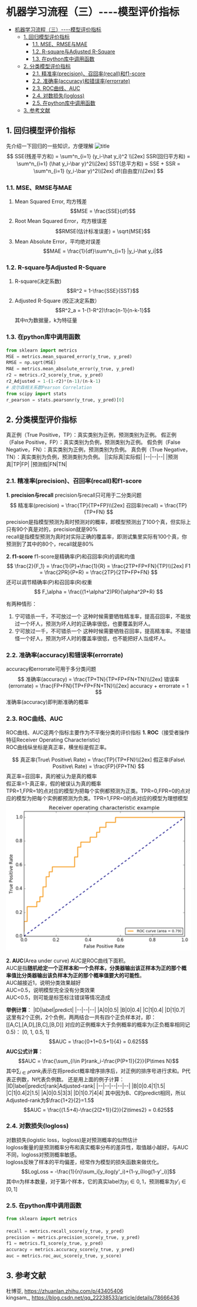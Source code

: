  # 机器学习流程（三）----模型评价指标
- [机器学习流程（三）----模型评价指标](#机器学习流程三----模型评价指标)
  - [1. 回归模型评价指标](#1-回归模型评价指标)
    - [1.1. MSE、RMSE与MAE](#11-msermse与mae)
    - [1.2. R-square与Adjusted R-Square](#12-r-square与adjusted-r-square)
    - [1.3. 在python库中调用函数](#13-在python库中调用函数)
  - [2. 分类模型评价指标](#2-分类模型评价指标)
    - [2.1. 精准率(precision)、召回率(recall)和f1-score](#21-精准率precision召回率recall和f1-score)
    - [2.2. 准确率(accuracy)和错误率(errorrate)](#22-准确率accuracy和错误率errorrate)
    - [2.3. ROC曲线、AUC](#23-roc曲线auc)
    - [2.4. 对数损失(logloss)](#24-对数损失logloss)
    - [2.5. 在python库中调用函数](#25-在python库中调用函数)
  - [3. 参考文献](#3-参考文献)

## 1. 回归模型评价指标
先介绍一下回归的一些知识，方便理解
![title](../python/回归图解.png)
$$
SSE(残差平方和) = \sum^n_{i=1} (y_i-\hat y_i)^2 \\[2ex]
SSR(回归平方和) = \sum^n_{i=1} (\hat y_i-\bar y)^2\\[2ex]
SST(总平方和) = SSE + SSR = \sum^n_{i=1} (y_i-\bar y)^2\\[2ex]
df(自由度)\\[2ex]
$$

### 1.1. MSE、RMSE与MAE
1. Mean Squared Error, 均方残差
   $$MSE = \frac{SSE}{df}$$
2. Root Mean Squared Error，均方根误差
   $$RMSE(估计标准误差) = \sqrt{MSE}$$
3. Mean Absolute Error，平均绝对误差
   $$MAE = \frac{1}{df}\sum^n_{i=1} |y_i-\hat y_i|$$

### 1.2. R-square与Adjusted R-Square
1. R-square(决定系数)
   $$R^2 = 1-\frac{SSE}{SST}$$
2. Adjusted R-Square (校正决定系数）
   $$R^2_a = 1-(1-R^2)\frac{n-1}{n-k-1}$$
   其中n为数据量，k为特征量
### 1.3. 在python库中调用函数
```python
from sklearn import metrics
MSE = metrics.mean_squared_error(y_true, y_pred)
RMSE = np.sqrt(MSE)
MAE = metrics.mean_absolute_error(y_true, y_pred)
r2 = metrics.r2_score(y_true, y_pred)
r2_Adjusted = 1-(1-r2)*(n-1)/(n-k-1)
# 皮尔森相关系数Pearson Correlation
from scipy import stats
r_pearson = stats.pearsonr(y_true, y_pred)[0]
```
## 2. 分类模型评价指标
真正例（True Positive，TP）：真实类别为正例，预测类别为正例。
假正例（False Positive，FP）：真实类别为负例，预测类别为正例。
假负例（False Negative，FN）：真实类别为正例，预测类别为负例。
真负例（True Negative，TN）：真实类别为负例，预测类别为负例。
||实际真|实际假|
|--|--|--|
|预测真|TP|FP|
|预测假|FN|TN|
### 2.1. 精准率(precision)、召回率(recall)和f1-score
**1. precision与recall**
precision与recall只可用于二分类问题
$$
精准率(precision) = \frac{TP}{TP+FP}\\[2ex]
召回率(recall) = \frac{TP}{TP+FN}
$$
precision是指模型预测为真时预测对的概率，即模型预测出了100个真，但实际上只有90个真是对的，precision就是90%  
recall是指模型预测为真时对实际正确的覆盖率，即测试集里实际有100个真，你预测到了其中的80个，recall就是80%

**2. f1-score**
f1-score是精确率(P)和召回率(R)的调和均值
$$
\frac{2}{F_1} = \frac{1}{P}+\frac{1}{R} = \frac{2TP+FP+FN}{TP}\\[2ex]
F1 = \frac{2PR}{P+R} = \frac{2TP}{2TP+FP+FN}
$$
还可以调节精确率(P)和召回率(R)权重
$$
F_\alpha = \frac{(1+\alpha^2)PR}{\alpha^2P+R}
$$

有两种情形：
1. 宁可错杀一千，不可放过一个
   这种时候需要牺牲精准率，提高召回率，不能放过一个坏人，预测为坏人时的正确率很低，也要覆盖到坏人。
2. 宁可放过一千，不可错杀一个
   这种时候需要牺牲召回率，提高精准率。不能错怪一个好人，预测为坏人时的覆盖率很低，也不能把好人当成坏人。
### 2.2. 准确率(accuracy)和错误率(errorrate)
accuracy和errorrate可用于多分类问题
$$
准确率(accuracy) = \frac{TP+TN}{TP+FP+FN+TN}\\[2ex]
错误率(errorrate) = \frac{FP+FN}{TP+FP+FN+TN}\\[2ex]
accuracy + errorrate = 1
$$
准确率(accuracy)即判断准确的概率

### 2.3. ROC曲线、AUC
ROC曲线、AUC这两个指标主要作为不平衡分类的评价指标
**1. ROC**（接受者操作特征Receiver Operating Characteristic)  
ROC曲线纵坐标是真正率，横坐标是假正率。

$$
真正率(True\ Positive\ Rate) = \frac{TP}{TP+FN}\\[2ex]
假正率(False\ Positive\ Rate) = \frac{FP}{FP+TN}
$$
真正率=召回率，真的被认为是真的概率  
假正率=1-真正率，假的被误认为真的概率  
TPR=1,FPR=1的点对应的模型为把每个实例都预测为正类。TPR=0,FPR=0的点对应的模型为把每个实例都预测为负类。TPR=1,FPR=0的点对应的模型为理想模型
![20210311000328](https://raw.githubusercontent.com/analy-liu/PersonalImgaes/main/images/20210311000328.png)

**2. AUC**(Area under curve)
AUC是ROC曲线下面积。  
AUC是指**随机给定一个正样本和一个负样本，分类器输出该正样本为正的那个概率值比分类器输出该负样本为正的那个概率值要大的可能性**。  
AUC越接近1，说明分类效果越好  
AUC=0.5，说明模型完全没有分类效果  
AUC<0.5，则可能是标签标注错误等情况造成

**举例计算**：
|ID|label|predict|
|--|--|--|
|A|0|0.5|
|B|0|0.4|
|C|1|0.4|
|D|1|0.7|
这里有2个正例，2个负例，两两结合一共有四个正负样本对，即：  
\[[A,C],[A,D],[B,C],[B,D]]
对应的正例概率大于负例概率的概率为(正负概率相同记0.5)：
\[0, 1, 0.5, 1]
$$AUC = \frac{0+1+0.5+1}{4} = 0.625$$
**AUC公式计算**：
$$AUC = \frac{\sum_{i\in P}rank_i-\frac{P(P+1)}{2}}{P\times N}$$
其中$\sum_{i\in P}rank_i$表示在将predict概率增序排序后，对正例的排序号进行求和。P代表正例数，N代表负例数。
还是用上面的例子计算：
|ID|label|predict|rank|Adjusted-rank|
|--|--|--|--|--|
|B|0|0.4|1|1.5|
|C|1|0.4|2|1.5|
|A|0|0.5|3|3|
|D|1|0.7|4|4|
其中因为B、C的predict相同，所以Adjusted-rank为$\frac{1+2}{2}=1.5$  
$$AUC = \frac{(1.5+4)-\frac{2(2+1)}{2}}{2\times2} = 0.625$$
### 2.4. 对数损失(logloss)
对数损失(logistic loss，logloss)是对预测概率的似然估计  
logloss衡量的是预测概率分布和真实概率分布的差异性，取值越小越好。与AUC不同，logloss对预测概率敏感。  
logloss反映了样本的平均偏差，经常作为模型的损失函数来做优化。  
$$LogLoss = -\frac{1}{n}\sum_i[y_ilog(y'_i)+(1-y_i)log(1-y'_i)]$$其中$n$为样本数量，对于第$i$个样本，它的真实label为$y_i\in{0,1}$，预测概率为$y'_i\in[0,1]$
### 2.5. 在python库中调用函数
```python
from sklearn import metrics

recall = metrics.recall_score(y_true, y_pred)
precision = metrics.precision_score(y_true, y_pred)
f1 = metrics.f1_score(y_true, y_pred)
accuracy = metrics.accuracy_score(y_true, y_pred)
auc = metrics.roc_auc_score(y_true, y_score)
```
## 3. 参考文献
杜博亚, https://zhuanlan.zhihu.com/p/43405406  
kingsam_, https://blog.csdn.net/qq_22238533/article/details/78666436